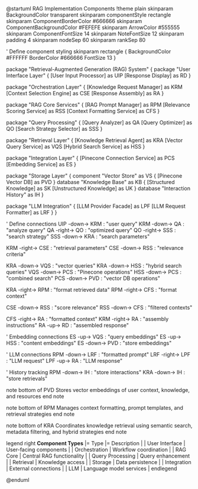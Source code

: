 @startuml RAG Implementation Components
!theme plain
skinparam BackgroundColor transparent
skinparam componentStyle rectangle
skinparam ComponentBorderColor #666666
skinparam ComponentBackgroundColor #FEFEFE
skinparam ArrowColor #555555
skinparam ComponentFontSize 14
skinparam NoteFontSize 12
skinparam padding 4
skinparam nodeSep 60
skinparam rankSep 80

' Define component styling
skinparam rectangle {
  BackgroundColor #FFFFFF
  BorderColor #666666
  FontSize 13
}

package "Retrieval-Augmented Generation (RAG) System" {
  package "User Interface Layer" {
    [User Input Processor] as UIP
    [Response Display] as RD
  }
  
  package "Orchestration Layer" {
    [Knowledge Request Manager] as KRM
    [Context Selection Engine] as CSE
    [Response Assembly] as RA
  }

  package "RAG Core Services" {
    [RAG Prompt Manager] as RPM
    [Relevance Scoring Service] as RSS
    [Context Formatting Service] as CFS
  }

  package "Query Processing" {
    [Query Analyzer] as QA
    [Query Optimizer] as QO
    [Search Strategy Selector] as SSS
  }

  package "Retrieval Layer" {
    [Knowledge Retrieval Agent] as KRA
    [Vector Query Service] as VQS
    [Hybrid Search Service] as HSS
  }

  package "Integration Layer" {
    [Pinecone Connection Service] as PCS
    [Embedding Service] as ES
  }

  package "Storage Layer" {
    component "Vector Store" as VS {
      [Pinecone Vector DB] as PVD
    }
    database "Knowledge Base" as KB {
      [Structured Knowledge] as SK
      [Unstructured Knowledge] as UK
    }
    database "Interaction History" as IH
  }

  package "LLM Integration" {
    [LLM Provider Facade] as LPF
    [LLM Request Formatter] as LRF
  }
}

' Define connections
UIP -down-> KRM : "user query"
KRM -down-> QA : "analyze query"
QA -right-> QO : "optimized query"
QO -right-> SSS : "search strategy"
SSS -down-> KRA : "search parameters"

KRM -right-> CSE : "retrieval parameters"
CSE -down-> RSS : "relevance criteria"

KRA -down-> VQS : "vector queries"
KRA -down-> HSS : "hybrid search queries"
VQS -down-> PCS : "Pinecone operations"
HSS -down-> PCS : "combined search"
PCS -down-> PVD : "vector DB operations"

KRA -right-> RPM : "format retrieved data"
RPM -right-> CFS : "format context"

CSE -down-> RSS : "score relevance"
RSS -down-> CFS : "filtered contexts"

CFS -right-> RA : "formatted context"
KRM -right-> RA : "assembly instructions" 
RA -up-> RD : "assembled response"

' Embedding connections
ES -up-> VQS : "query embeddings"
ES -up-> HSS : "content embeddings"
ES -down-> PVD : "store embeddings"

' LLM connections
RPM -down-> LRF : "formatted prompt"
LRF -right-> LPF : "LLM request"
LPF -up-> RA : "LLM response"

' History tracking
RPM -down-> IH : "store interactions"
KRA -down-> IH : "store retrievals"

note bottom of PVD
  Stores vector embeddings of 
  user context, knowledge, and resources
end note

note bottom of RPM
  Manages context formatting,
  prompt templates, and 
  retrieval strategies
end note

note bottom of KRA
  Coordinates knowledge retrieval
  using semantic search, metadata
  filtering, and hybrid strategies
end note

legend right
  **Component Types**
  |= Type |= Description |
  | User Interface | User-facing components |
  | Orchestration | Workflow coordination |
  | RAG Core | Central RAG functionality |
  | Query Processing | Query enhancement |
  | Retrieval | Knowledge access |
  | Storage | Data persistence |
  | Integration | External connections |
  | LLM | Language model services |
endlegend

@enduml
